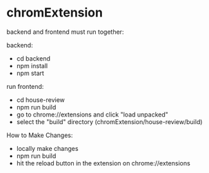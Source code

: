# chromExtension

backend and frontend must run together:

backend:
- cd backend
- npm install
- npm start

run frontend:
- cd house-review
- npm run build
- go to chrome://extensions and click "load unpacked"
- select the "build" directory (chromExtension/house-review/build)

How to Make Changes:
- locally make changes
- npm run build
- hit the reload button in the extension on chrome://extensions

